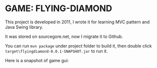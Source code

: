 # GAME: FLYING-DIAMOND

This project is developed in 2011, I wrote it for learning MVC pattern and Java Swing library.

It was stored on sourcegore.net, now I migrate it to Github.

You can run `mvn package` under project folder to build it, then double click `target\flyingdiamond-0.0.1-SNAPSHOT.jar` to run it.

Here is a snapshot of game gui:

